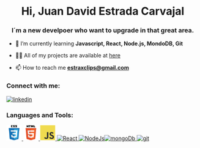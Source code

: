 
<h1 align="center">Hi, Juan David Estrada Carvajal</h1>
<h3 align="center">I´m a new develpoer who want to upgrade in that great area.</h3>

- 🌱 I’m currently learning **Javascript, React, Node.js, MondoDB, Git**

- 👨‍💻 All of my projects are available at [here](here)

- 📫 How to reach me **estraxclips@gmail.com**

<h3 align="left">Connect with me:</h3>
<p align="left">
<a href="https://www.linkedin.com/in/juan-david-estrada-carvajal-691732251/" target="_blank" rel="noreferrer"> <img src="https://cdn.jsdelivr.net/gh/devicons/devicon/icons/linkedin/linkedin-original.svg" alt="linkedin" width="40" height="40"/></a>
</p>

<h3 align="left">Languages and Tools:</h3>
<p align="left"><a href="https://www.w3schools.com/css/" target="_blank" rel="noreferrer"> <img src="https://raw.githubusercontent.com/devicons/devicon/master/icons/css3/css3-original-wordmark.svg" alt="css3" width="40" height="40"/> </a><a href="https://developer.mozilla.org/en-US/docs/Web/HTML" target="_blank" rel="noreferrer"> <img src="https://raw.githubusercontent.com/devicons/devicon/master/icons/html5/html5-original-wordmark.svg" alt="html5" width="40" height="40"/> </a> <a href="https://developer.mozilla.org/en-US/docs/Web/JavaScript" target="_blank" rel="noreferrer"> <img src="https://raw.githubusercontent.com/devicons/devicon/master/icons/javascript/javascript-original.svg" alt="javascript" width="40" height="40"/> </a> <a href="https://es.reactjs.org/" target="_blank" rel="noreferrer"> <img src="https://cdn.jsdelivr.net/gh/devicons/devicon/icons/react/react-original-wordmark.svg" alt="React" width="40" height="40"/></a><a href="https://nodejs.org/en/" target="_blank" rel="noreferrer"> <img src="https://cdn.jsdelivr.net/gh/devicons/devicon/icons/nodejs/nodejs-original.svg" alt="NodeJs" width="40" height="40"/></a><a href="https://www.mongodb.com/cloud/atlas/lp/try4?utm_source=google&utm_campaign=search_gs_pl_evergreen_atlas_core_prosp-brand_gic-null_amers-co_ps-all_desktop_eng_lead&utm_term=mongodb&utm_medium=cpc_paid_search&utm_ad=e&utm_ad_campaign_id=12212624317&adgroup=115749712463&gclid=CjwKCAiAyfybBhBKEiwAgtB7fkGDrg7o_zrKkkkh3aeIJgFjnsVKbnI3tAS82N_kMFO-K08fxW-66xoCCnUQAvD_BwE" target="_blank" rel="noreferrer"><img src="https://cdn.jsdelivr.net/gh/devicons/devicon/icons/mongodb/mongodb-original.svg" alt="mongoDb" width="40" height="40"/></a><a href="https://git-scm.com/"> <img src="https://cdn.jsdelivr.net/gh/devicons/devicon/icons/git/git-original.svg" alt="git" width="40" height="40"/></a>
 </p>
